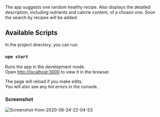 The app suggests one random healthy recipe. Also displays the detailed description, including nutrients and calorie content, of a chosen one. Soon the search by recipes will be added.

## Available Scripts

In the project directory, you can run:

### `npm start`

Runs the app in the development mode.<br />
Open [http://localhost:3000](http://localhost:3000) to view it in the browser.

The page will reload if you make edits.<br />
You will also see any lint errors in the console.

### Screenshot

<img src="https://i.ibb.co/1X6s8fv/Screenshot-from-2020-06-24-22-04-53.png" alt="Screenshot-from-2020-06-24-22-04-53" border="0">
